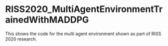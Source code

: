 # RISS2020_MultiAgentEnvironmentTrainedWithMADDPG
This shows the code for the multi agent environment shown as part of RISS 2020 research.
